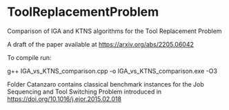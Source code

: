 # ToolReplacementProblem
Comparison of IGA and KTNS algorithms for the Tool Replacement Problem

A draft of the paper available at https://arxiv.org/abs/2205.06042

To compile run:

g++ IGA_vs_KTNS_comparison.cpp -o IGA_vs_KTNS_comparison.exe -O3

Folder Catanzaro contains classical benchmark instances for the Job Sequencing and Tool Switching Problem introduced in https://doi.org/10.1016/j.ejor.2015.02.018
